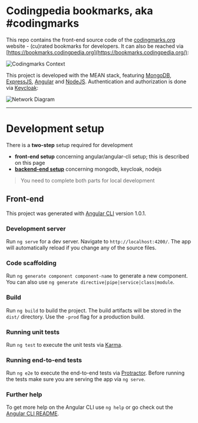 # Codingpedia bookmarks, aka #codingmarks

This repo contains the front-end source code of the [codingmarks.org](http://codingmarks.org) website - (cu)rated bookmarks for developers.
 It can also be reached via [https://bookmarks.codingpedia.org](https://bookmarks.codingpedia.org/):
 
![Codingmarks Context](https://raw.githubusercontent.com/wiki/Codingpedia/bookmarks-api/images/codingmarks-context.png)

This project is developed with the MEAN stack, featuring [MongoDB](https://docs.mongodb.com/manual/), [ExpressJS](https://expressjs.com/en/api.html),
 [Angular](https://angular.io/docs/ts/latest/) and [NodeJS](https://nodejs.org/en/docs/). Authentication and authorization
 is done via [Keycloak](http://www.keycloak.org/): 
 
![Network Diagram](https://raw.githubusercontent.com/wiki/Codingpedia/bookmarks-api/images/network-diagram.png)

***

# Development setup

There is a **two-step** setup required for development 
* **front-end setup** concerning angular/angular-cli setup; this is described on this page
* **[backend-end setup](https://github.com/Codingpedia/bookmarks-api)** concerning mongodb, keycloak, nodejs

> You need to complete both parts for local development

## Front-end

This project was generated with [Angular CLI](https://github.com/angular/angular-cli) version 1.0.1.

### Development server

Run `ng serve` for a dev server. Navigate to `http://localhost:4200/`. The app will automatically reload if you change any of the source files.

### Code scaffolding

Run `ng generate component component-name` to generate a new component. You can also use `ng generate directive|pipe|service|class|module`.

### Build

Run `ng build` to build the project. The build artifacts will be stored in the `dist/` directory. Use the `-prod` flag for a production build.

### Running unit tests

Run `ng test` to execute the unit tests via [Karma](https://karma-runner.github.io).

### Running end-to-end tests

Run `ng e2e` to execute the end-to-end tests via [Protractor](http://www.protractortest.org/).
Before running the tests make sure you are serving the app via `ng serve`.

### Further help

To get more help on the Angular CLI use `ng help` or go check out the [Angular CLI README](https://github.com/angular/angular-cli/blob/master/README.md).
